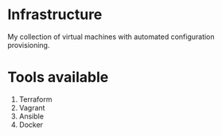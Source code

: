 # Infrastructure

My collection of virtual machines with automated configuration provisioning.



# Tools available
1. Terraform
2. Vagrant
3. Ansible
4. Docker
